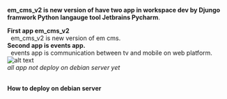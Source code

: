 
__em_cms_v2 is new version of have two app in workspace dev by Djungo framwork Python langauge tool Jetbrains Pycharm__. <br/>

__First app em_cms_v2__<br/>
  &nbsp;  em_cms_v2 is new version of em cms.<br/>
__Second app is events app.__<br/>
  &nbsp;  events app is communication between tv and mobile on web platform.<br/> 
  ![alt text](https://user-images.githubusercontent.com/31529139/54862642-56d53500-4d70-11e9-9cce-2daa09bd6c76.png)<br/>
  *all app not deploy on debian server yet*<br/><br/>
  
  __How to deploy on debian server__
  
  

